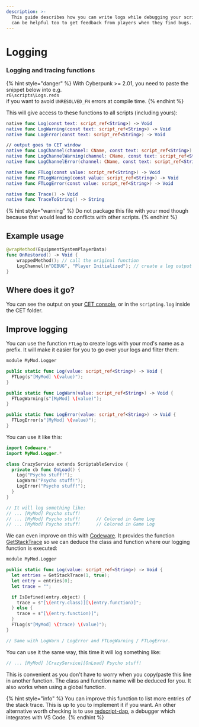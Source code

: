 ```yaml
---
description: >-
  This guide describes how you can write logs while debugging your scripts. It
  can be helpful too to get feedback from players when they find bugs.
---
```


# Logging

### Logging and tracing functions

{% hint style="danger" %}
With Cyberpunk >= 2.01, you need to paste the snippet below into e.g. \
`r6\scripts\Logs.reds`\
if you want to avoid `UNRESOLVED_FN` errors at compile time.
{% endhint %}

This will give access to these functions to all scripts (including yours):&#x20;

```swift
native func Log(const text: script_ref<String>) -> Void
native func LogWarning(const text: script_ref<String>) -> Void
native func LogError(const text: script_ref<String>) -> Void

// output goes to CET window
native func LogChannel(channel: CName, const text: script_ref<String>)
native func LogChannelWarning(channel: CName, const text: script_ref<String>) -> Void
native func LogChannelError(channel: CName, const text: script_ref<String>) -> Void

native func FTLog(const value: script_ref<String>) -> Void
native func FTLogWarning(const value: script_ref<String>) -> Void
native func FTLogError(const value: script_ref<String>) -> Void

native func Trace() -> Void
native func TraceToString() -> String
```

{% hint style="warning" %}
Do not package this file with your mod though because that would lead to conflicts with other scripts.
{% endhint %}

## Example usage

```swift
@wrapMethod(EquipmentSystemPlayerData)
func OnRestored() -> Void {
    wrappedMethod(); // call the original function
    LogChannel(n"DEBUG", "Player Initialized"); // create a log output
}
```

## Where does it go?

You can see the output on your [CET console](https://app.gitbook.com/s/-MP5jWcLZLbbbzO-\_ua1-887967055/console/console), or in the `scripting.log` inside the CET folder.

## Improve logging

You can use the function `FTLog` to create logs with your mod's name as a prefix. It will make it easier for you to go over your logs and filter them:

```swift
module MyMod.Logger

public static func Log(value: script_ref<String>) -> Void {
  FTLog(s"[MyMod] \(value)");
}

public static func LogWarn(value: script_ref<String>) -> Void {
  FTLogWarning(s"[MyMod] \(value)");
}

public static func LogError(value: script_ref<String>) -> Void {
  FTLogError(s"[MyMod] \(value)");
}
```

You can use it like this:

```swift
import Codeware.*
import MyMod.Logger.*

class CrazyService extends ScriptableService {
  private cb func OnLoad() {
    Log("Psycho stuff!");
    LogWarn("Psycho stuff!");
    LogError("Psycho stuff!");
  }
}

// It will log something like:
// ... [MyMod] Psycho stuff!
// ... [MyMod] Psycho stuff!      // Colored in Game Log
// ... [MyMod] Psycho stuff!      // Colored in Game Log
```

We can even improve on this with [Codeware](https://github.com/psiberx/cp2077-codeware/wiki). It provides the function [GetStackTrace](https://github.com/psiberx/cp2077-codeware/blob/main/scripts/Scripting/StackTrace.reds#L7) so we can deduce the class and function where our logging function is executed:

```swift
module MyMod.Logger

public static func Log(value: script_ref<String>) -> Void {
  let entries = GetStackTrace(1, true);
  let entry = entries[0];
  let trace = "";

  if IsDefined(entry.object) {
    trace = s"[\(entry.class)][\(entry.function)]";
  } else {
    trace = s"[\(entry.function)]";
  }
  FTLog(s"[MyMod] \(trace) \(value)");
}

// Same with LogWarn / LogError and FTLogWarning / FTLogError.
```

You can use it the same way, this time it will log something like:

```swift
// ... [MyMod] [CrazyService][OnLoad] Psycho stuff!
```

This is convenient as you don't have to worry when you copy/paste this line in another function. The class and function name will be deduced for you. It also works when using a global function.

{% hint style="info" %}
You can improve this function to list more entries of the stack trace. This is up to you to implement it if you want. An other alternative worth checking is to use [redscript-dap](https://github.com/jac3km4/redscript-dap), a debugger which integrates with VS Code.
{% endhint %}
